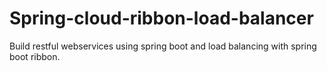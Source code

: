 # Spring-cloud-ribbon-load-balancer
Build restful webservices using spring boot and load balancing with spring boot ribbon.
